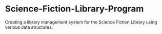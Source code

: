 # Science-Fiction-Library-Program
Creating a library management system for the Science Fiction Library using various data structures.
